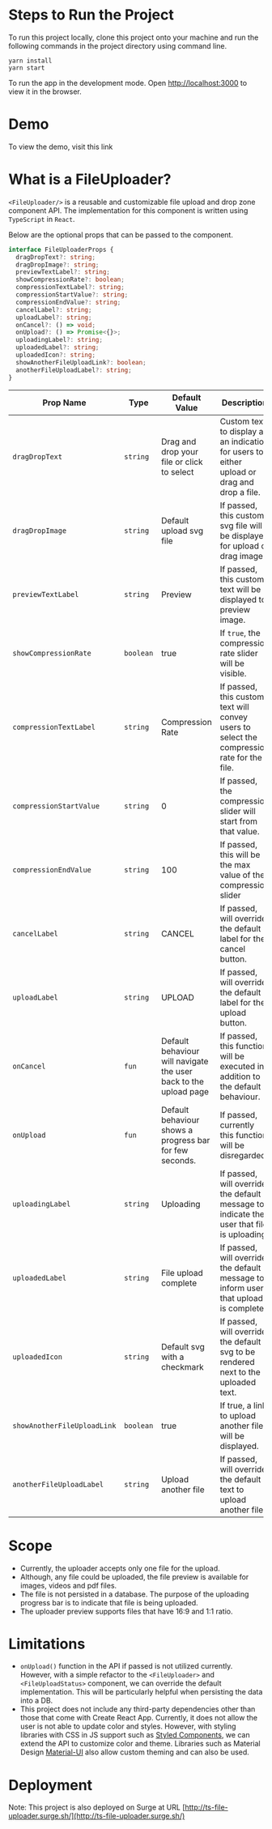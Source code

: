 # Steps to Run the Project

To run this project locally, clone this project onto your machine and run the following commands in the project directory using command line.
```
yarn install
yarn start
``` 
To run the app in the development mode. Open [http://localhost:3000](http://localhost:3000) to view it in the browser.


# Demo
To view the demo, visit this link []()

# What is a FileUploader?
`<FileUploader/>` is a reusable and customizable file upload and drop zone component API. The implementation for this component is written using `TypeScript` in `React`.

Below are the optional props that can be passed to the component.

```typescript
interface FileUploaderProps {
  dragDropText?: string;
  dragDropImage?: string;
  previewTextLabel?: string;
  showCompressionRate?: boolean;
  compressionTextLabel?: string;
  compressionStartValue?: string;
  compressionEndValue?: string;
  cancelLabel?: string;
  uploadLabel?: string;
  onCancel?: () => void;
  onUpload?: () => Promise<{}>;
  uploadingLabel?: string;
  uploadedLabel?: string;
  uploadedIcon?: string;
  showAnotherFileUploadLink?: boolean;
  anotherFileUploadLabel?: string;
}
```

| Prop Name  | Type  |Default Value   | Description   |
|---    |---    |---       |-------------|
|`dragDropText`|`string`|Drag and drop your file or click to select|Custom text to display as an indication for users to either upload or drag and drop a file.
|`dragDropImage`|`string`|Default upload svg file|If passed, this custom svg file will be displayed for upload or drag image.
|`previewTextLabel`|`string`|Preview|If passed, this custom text will be displayed to preview image.
|`showCompressionRate`|`boolean`| true | If `true`, the compression rate slider will be visible. 
|`compressionTextLabel`|`string`| Compression Rate | If passed, this custom text will convey users to select the compression rate for the file.
|`compressionStartValue`|`string`|0| If passed, the compression slider will start from that value.
|`compressionEndValue`|`string`|100| If passed, this will be the max value of the compression slider
|`cancelLabel`|`string`| CANCEL | If passed, will override the default label for the cancel button.
|`uploadLabel`|`string`| UPLOAD | If passed, will override the default label for the upload button.
|`onCancel`|`fun`| Default behaviour will navigate the user back to the upload page | If passed, this function will be executed in addition to the default behaviour.
|`onUpload`|`fun`| Default behaviour shows a progress bar for few seconds.| If passed, currently this function will be disregarded.
|`uploadingLabel`|`string`| Uploading | If passed, will override the default message to indicate the user that file is uploading.
|`uploadedLabel`|`string`|File upload complete | If passed, will override the default message to inform user that upload is complete.
|`uploadedIcon`|`string`|Default svg with a checkmark | If passed, will override the default svg to be rendered next to the uploaded text.
|`showAnotherFileUploadLink`|`boolean`|true| If true, a link to upload another file will be displayed.
|`anotherFileUploadLabel`|`string`|Upload another file | If passed, will override the default text to upload another file.


# Scope
- Currently, the uploader accepts only one file for the upload.
- Although, any file could be uploaded, the file preview is available for images, videos and pdf files.
- The file is not persisted in a database. The purpose of the uploading progress bar is to indicate that file is being uploaded.
- The uploader preview supports files that have 16:9 and 1:1 ratio. 

# Limitations
- `onUpload()` function in the API if passed is not utilized currently. However, with a simple refactor to the
  `<FileUploader>` and `<FileUploadStatus>` component, we can override the default implementation. This will be particularly helpful when persisting the data into a DB.
- This project does not include any third-party dependencies other than those that come with Create React App. Currently, it does not allow the user is not able to update color and styles. However, with styling libraries with CSS in JS support such as [Styled Components](https://styled-components.com/), we can extend the API to customize color and theme. Libraries such as Material Design [Material-UI](https://material-ui.com/) also allow custom theming and can also be used.

# Deployment
Note: This project is also deployed on Surge at URL [http://ts-file-uploader.surge.sh/](http://ts-file-uploader.surge.sh/)



